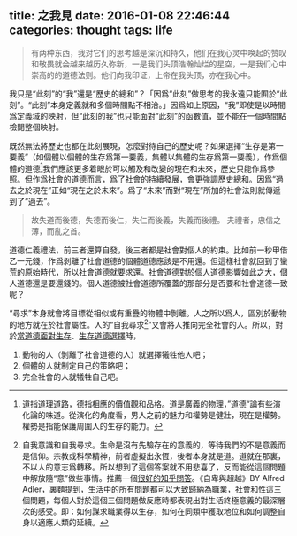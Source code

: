 title: 之我見
date: 2016-01-08 22:46:44
categories: thought
tags: life
---

> 有两种东西，我对它们的思考越是深沉和持久，他们在我心灵中唤起的赞叹和敬畏就会越来越历久弥新，一是我们头顶浩瀚灿烂的星空，一是我们心中崇高的的道德法则。他们向我印证，上帝在我头顶，亦在我心中。

<!--more-->

我只是“此刻”的“我”還是“歷史的總和”？「因爲“此刻”做思考的我永遠只能囿於“此刻”。“此刻”本身定義就和多個時間點不相洽。」因爲如上原因，“我”即使是以時間爲定義域的映射，但“此刻的我”也只能面對“此刻”的函數值，並不能在一個時間點檢閱整個映射。

既然無法將歷史也都在此刻展現，怎麼對待自己的歷史呢？如果選擇“生存是第一要義”（如個體以個體的生存爲第一要義，集體以集體的生存爲第一要義），作爲個體的道德[^道德]我們應該更多着眼於可以觸及和改變的現在和未來，歷史只能作爲參照。但作爲社會的道德而言，爲了社會的持續發展，會更強調歷史總和。因爲“過去之於現在”正如“現在之於未來”。爲了“未來”而對“現在”所加的社會法則就傳遞到了“過去”。

>故失道而後德，失德而後仁，失仁而後義，失義而後禮。 夫禮者，忠信之薄，而亂之首。

道德仁義禮法，前三者還算自發，後三者都是社會對個人的約束。比如前一秒甲借乙一元錢，作爲剝離了社會道德的個體道德應該是不用還。但這樣社會就回到了蠻荒的原始時代，所以社會道德就要求還。社會道德對於個人道德影響如此之大，個人道德還是要還錢的。個人道德被社會道德所覆蓋的那部分是否要和社會道德一致呢？

“尋求”本身就會將目標從相似或有重疊的物體中剝離。人之所以爲人，區別於動物的地方就在於社會屬性。人的“自我尋求[^自我尋求]”又會將人推向完全社會的人。所以，對於[當道德面對生存][guokrtaodelife]、[生存道德選擇][zhihutaodelife]時，

1. 動物的人（剝離了社會道德的人）就選擇犧牲他人吧；
2. 個體的人就制定自己的策略吧；
3. 完全社會的人就犧牲自己吧。

[guokrtaodelife]: http://www.guokr.com/post/146556/
[zhihutaodelife]: https://www.zhihu.com/question/19965783


 [^道德]: 道指道理道路，德指相應的價值觀和品格。道是廣義的物理，”道德“論有些演化論的味道。從演化的角度看，男人之前的魅力和權勢是健壯，現在是權勢。權勢是指能保護周圍人的生存的能力。

 [^自我尋求]: 自我意識和自我尋求。生命是沒有先驗存在的意義的，等待我們的不是意義而是信仰。宗教或科學精神，前者虛擬出永恆，後者本身就是道。道就在那裏，不以人的意志爲轉移。所以想到了這個答案就不用悲喜了，反而能從這個問題中解放隨“意”做些事情[^xiumo]。推薦一個[很好的知乎問答][zhihulifenice]。《自卑與超越》BY Alfred Adler，裏麵提到，生活中的所有問題都可以大致歸納為職業，社會和性這三個問題，每個人對於這個三個問題做反應時都表現出對生活終極意義的最深層次的感受。即：如何謀求職業得以生存，如何在同類中獲取地位和如何調整自身以適應人類的延續。

[zhihulifenice]: https://www.zhihu.com/question/24561532/answer/28240920

[^xiumo]: 休謨說：Most fortunately it happens, that since reason is incapable of dispelling these clouds, nature herself suffices to that purpose, and cures me of this philosophical melancholy and delirium, either by relaxing this bent of mind, or by some avocation, and lively impression of my senses, which obliterate all these chimeras. I dine, I play a game of backgammon, I converse, and am merry with my friends; and when after three or four hours’ amusement, I would return to these speculations, they appear so cold, and strained, and ridiculous, that I cannot find in my heart to enter into them any farther.
